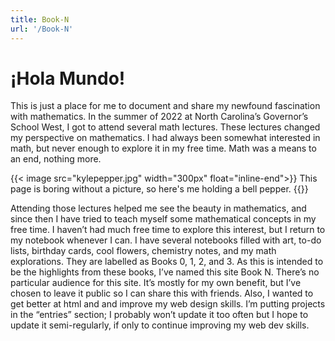 ```yaml
---
title: Book-N
url: '/Book-N'
--- 
```

# ¡Hola Mundo! 

This is just a place for me to document and share my newfound fascination with mathematics. In the summer of 2022 at North Carolina’s Governor’s School West, I got to attend several math lectures. These lectures changed my perspective on mathematics. I had always been somewhat interested in math, but never enough to explore it in my free time. Math was a means to an end, nothing more. 

{{< image src="kylepepper.jpg" width="300px" float="inline-end">}} 
This page is boring without a picture, so here's me holding a bell pepper.
{{</image>}}

Attending those lectures helped me see the beauty in mathematics, and since then I have tried to teach myself some mathematical concepts in my free time. I haven’t had much free time to explore this interest, but I return to my notebook whenever I can. I have several notebooks filled with art, to-do lists, birthday cards, cool flowers, chemistry notes, and my math explorations. They are labelled as Books 0, 1, 2, and 3. As this is intended to be the highlights from these books, I’ve named this site Book N. There’s no particular audience for this site. It’s mostly for my own benefit, but I’ve chosen to leave it public so I can share this with friends. Also, I wanted to get better at html and and improve my web design skills. I’m putting projects in the “entries” section; I probably won’t update it too often but I hope to update it semi-regularly, if only to continue improving my web dev skills.
